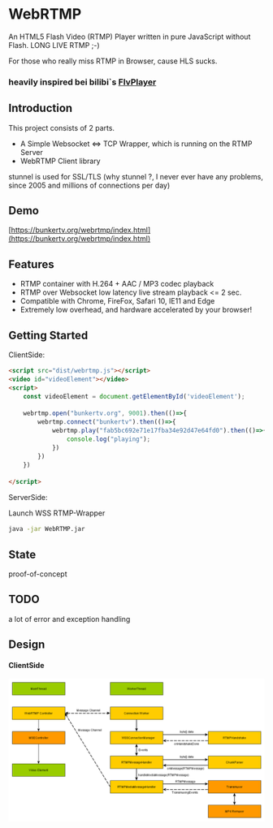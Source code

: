 WebRTMP
======
An HTML5 Flash Video (RTMP) Player written in pure JavaScript without Flash. LONG LIVE RTMP ;-)

For those who really miss RTMP in Browser, cause HLS sucks.

### heavily inspired bei bilibi`s [FlvPlayer](https://github.com/bilibili/flv.js)


## Introduction
This project consists of 2 parts. 
- A Simple Websocket <=> TCP Wrapper, which is running on the RTMP Server
- WebRTMP Client library 

stunnel is used for SSL/TLS 
(why stunnel ?, I never ever have any problems, since 2005 and millions of connections per day)


## Demo
[https://bunkertv.org/webrtmp/index.html](https://bunkertv.org/webrtmp/index.html)

## Features
- RTMP container with H.264 + AAC / MP3 codec playback
- RTMP over Websocket low latency live stream playback <= 2 sec.
- Compatible with Chrome, FireFox, Safari 10, IE11 and Edge
- Extremely low overhead, and hardware accelerated by your browser!


## Getting Started
ClientSide:
```html
<script src="dist/webrtmp.js"></script>
<video id="videoElement"></video>
<script>
    const videoElement = document.getElementById('videoElement');

    webrtmp.open("bunkertv.org", 9001).then(()=>{                       // Host, Port of WebRTMP Proxy
        webrtmp.connect("bunkertv").then(()=>{                          // Application name  
            webrtmp.play("fab5bc692e71e17fba34e92d47e64fd0").then(()=>{ // Stream name
                console.log("playing");
            })
        })
    })

</script>
```

ServerSide:

Launch WSS RTMP-Wrapper

```bash
java -jar WebRTMP.jar
```

## State
proof-of-concept

## TODO
a lot of error and exception handling

## Design
#### ClientSide
![arch](docs/webrtmp_arch.png)
